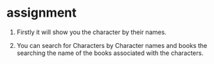 # assignment

1. Firstly it will show you the character by their names.

2. You can search for Characters by Character names and books the searching the name of the books associated with the characters.
